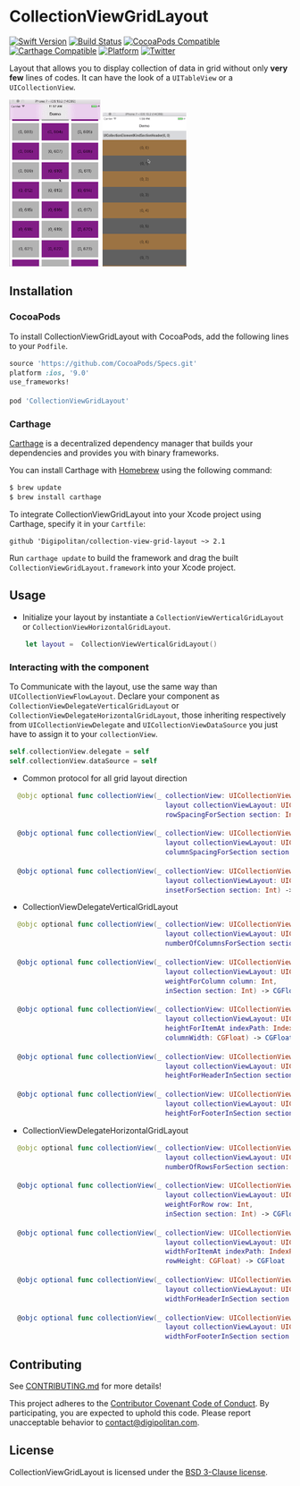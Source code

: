 CollectionViewGridLayout
=================================

[![Swift Version](https://img.shields.io/badge/swift-5.0-orange.svg?style=flat)](https://developer.apple.com/swift/)
[![Build Status](https://travis-ci.org/Digipolitan/collection-view-grid-layout.svg?branch=master)](https://travis-ci.org/Digipolitan/collection-view-grid-layout)
[![CocoaPods Compatible](https://img.shields.io/cocoapods/v/CollectionViewGridLayout.svg)](https://img.shields.io/cocoapods/v/CollectionViewGridLayout.svg)
[![Carthage Compatible](https://img.shields.io/badge/carthage-compatible-4BC51D.svg?style=flat)](https://github.com/Carthage/Carthage)
[![Platform](https://img.shields.io/cocoapods/p/CollectionViewGridLayout.svg?style=flat)](http://cocoadocs.org/docsets/CollectionViewGridLayout)
[![Twitter](https://img.shields.io/badge/twitter-@Digipolitan-blue.svg?style=flat)](http://twitter.com/Digipolitan)

Layout that allows you to display collection of data in grid without only **very few** lines of codes.
It can have the look of a `UITableView` or a `UICollectionView`.

![CollectionGridViewLayout Sample](https://github.com/Digipolitan/collection-view-grid-layout/blob/master/Screenshots/grid-1.gif?raw=true "Example 1")
![CollectionGridViewLayout Sample](https://github.com/Digipolitan/collection-view-grid-layout/blob/master/Screenshots/grid-2.gif?raw=true "Example 2")

## Installation

### CocoaPods

To install CollectionViewGridLayout with CocoaPods, add the following lines to your `Podfile`.

```ruby
source 'https://github.com/CocoaPods/Specs.git'
platform :ios, '9.0'
use_frameworks!

pod 'CollectionViewGridLayout'
```

### Carthage

[Carthage](https://github.com/Carthage/Carthage) is a decentralized dependency manager that builds your dependencies and provides you with binary frameworks.

You can install Carthage with [Homebrew](http://brew.sh/) using the following command:

```bash
$ brew update
$ brew install carthage
```

To integrate CollectionViewGridLayout into your Xcode project using Carthage, specify it in your `Cartfile`:

```
github 'Digipolitan/collection-view-grid-layout ~> 2.1
```

Run `carthage update` to build the framework and drag the built `CollectionViewGridLayout.framework` into your Xcode project.

## Usage

- Initialize your layout by instantiate a `CollectionViewVerticalGridLayout` or `CollectionViewHorizontalGridLayout`.

```swift
	let layout =  CollectionViewVerticalGridLayout()
```

### Interacting with the component

To Communicate with the layout, use the same way than `UICollectionViewFlowLayout`. Declare your component as `CollectionViewDelegateVerticalGridLayout` or `CollectionViewDelegateHorizontalGridLayout`, those inheriting respectively from `UICollectionViewDelegate` and `UICollectionViewDataSource` you just have to assign it to your `collectionView`.

```swift
self.collectionView.delegate = self
self.collectionView.dataSource = self
```

- Common protocol for all grid layout direction

```swift
  @objc optional func collectionView(_ collectionView: UICollectionView,
                                       layout collectionViewLayout: UICollectionViewLayout,
                                       rowSpacingForSection section: Int) -> CGFloat

  @objc optional func collectionView(_ collectionView: UICollectionView,
                                       layout collectionViewLayout: UICollectionViewLayout,
                                       columnSpacingForSection section: Int) -> CGFloat

  @objc optional func collectionView(_ collectionView: UICollectionView,
                                       layout collectionViewLayout: UICollectionViewLayout,
                                       insetForSection section: Int) -> UIEdgeInsets
```

- CollectionViewDelegateVerticalGridLayout

```swift
  @objc optional func collectionView(_ collectionView: UICollectionView,
                                       layout collectionViewLayout: UICollectionViewLayout,
                                       numberOfColumnsForSection section: Int) -> Int

  @objc optional func collectionView(_ collectionView: UICollectionView,
                                       layout collectionViewLayout: UICollectionViewLayout,
                                       weightForColumn column: Int,
                                       inSection section: Int) -> CGFloat

  @objc optional func collectionView(_ collectionView: UICollectionView,
                                       layout collectionViewLayout: UICollectionViewLayout,
                                       heightForItemAt indexPath: IndexPath,
                                       columnWidth: CGFloat) -> CGFloat

  @objc optional func collectionView(_ collectionView: UICollectionView,
                                       layout collectionViewLayout: UICollectionViewLayout,
                                       heightForHeaderInSection section: Int) -> CGFloat

  @objc optional func collectionView(_ collectionView: UICollectionView,
                                       layout collectionViewLayout: UICollectionViewLayout,
                                       heightForFooterInSection section: Int) -> CGFloat
```

- CollectionViewDelegateHorizontalGridLayout

```swift
  @objc optional func collectionView(_ collectionView: UICollectionView,
                                       layout collectionViewLayout: UICollectionViewLayout,
                                       numberOfRowsForSection section: Int) -> Int

  @objc optional func collectionView(_ collectionView: UICollectionView,
                                       layout collectionViewLayout: UICollectionViewLayout,
                                       weightForRow row: Int,
                                       inSection section: Int) -> CGFloat

  @objc optional func collectionView(_ collectionView: UICollectionView,
                                       layout collectionViewLayout: UICollectionViewLayout,
                                       widthForItemAt indexPath: IndexPath,
                                       rowHeight: CGFloat) -> CGFloat

  @objc optional func collectionView(_ collectionView: UICollectionView,
                                       layout collectionViewLayout: UICollectionViewLayout,
                                       widthForHeaderInSection section: Int) -> CGFloat

  @objc optional func collectionView(_ collectionView: UICollectionView,
                                       layout collectionViewLayout: UICollectionViewLayout,
                                       widthForFooterInSection section: Int) -> CGFloat
```

## Contributing

See [CONTRIBUTING.md](CONTRIBUTING.md) for more details!

This project adheres to the [Contributor Covenant Code of Conduct](CODE_OF_CONDUCT.md).
By participating, you are expected to uphold this code. Please report
unacceptable behavior to [contact@digipolitan.com](mailto:contact@digipolitan.com).

## License

CollectionViewGridLayout is licensed under the [BSD 3-Clause license](LICENSE).
